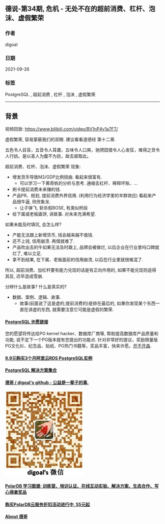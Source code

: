 ## 德说-第34期, 危机 - 无处不在的超前消费、杠杆、泡沫、虚假繁荣    
  
### 作者  
digoal  
  
### 日期  
2021-09-26  
  
### 标签  
PostgreSQL , 超前消费 , 杠杆 , 泡沫 , 虚假繁荣     
  
----  
  
## 背景  
视频回放: https://www.bilibili.com/video/BV1nP4y1a7FT/  
  
虚假繁荣, 容易蒙蔽我们的双眼. 建议看看道德经 第十二章.  
  
五色令人目盲，五音令人耳聋，五味令人口爽，驰骋田猎令人心发狂，难得之货令人行妨。是以圣人为腹不为目，故去彼取此。  
  
超前消费、杠杆、泡沫、虚假繁荣  现象:   
- 增发货币导致M2/GDP比例扭曲. 看起来很富有.   
    - 可以学习一下黄奇帆的分析与思考. 通缩去杠杆、稀释坏账、... 
- 刷卡提前消费未来赚的钱.   
- 产品PR、规划, 提前消费外界信用. (利用行为经济学里的羊群效应) 看起来产品很牛逼, 欣欣象龙.   
    - 让子弹飞, 斩杀假BOSE, 有类似桥段
- 给下属或老板画饼, 讲故事. 对未来充满希望. 
  
如果未能及时填坑, 会怎么样?  
- 产能无法跟上新增货币, 钱会越来越不值钱.   
- 还不上钱, 信用崩溃. 再借就难了.   
- 产品吹出去的牛如果无法及时跟上, 品牌会被做烂, 以后企业在行业里吗口碑就烂了, 难以立足.   
- 拿不到结果, 在下属、老板面前的信用崩溃, 以后在行业里就很难混了.  
  
所以, 超前消费、加杠杆要有能力兑现的话是有正向作用的, 如果不能兑现则适得其反, 迟早造成雪崩.   

  
分辨什么是故事? 什么是真实的?  
- 数据、案例、逻辑、故事. 
    - 故事(前面说了这是虚的,提前消费的)是排在最后的, 如果你发现某个东西一直在讲虚的东西, 就需要注意它可能是虚假的繁荣. 
    
  
#### [PostgreSQL 许愿链接](https://github.com/digoal/blog/issues/76 "269ac3d1c492e938c0191101c7238216")
您的愿望将传达给PG kernel hacker、数据库厂商等, 帮助提高数据库产品质量和功能, 说不定下一个PG版本就有您提出的功能点. 针对非常好的提议，奖励限量版PG文化衫、纪念品、贴纸、PG热门书籍等，奖品丰富，快来许愿。[开不开森](https://github.com/digoal/blog/issues/76 "269ac3d1c492e938c0191101c7238216").  
  
  
#### [9.9元购买3个月阿里云RDS PostgreSQL实例](https://www.aliyun.com/database/postgresqlactivity "57258f76c37864c6e6d23383d05714ea")
  
  
#### [PostgreSQL 解决方案集合](https://yq.aliyun.com/topic/118 "40cff096e9ed7122c512b35d8561d9c8")
  
  
#### [德哥 / digoal's github - 公益是一辈子的事.](https://github.com/digoal/blog/blob/master/README.md "22709685feb7cab07d30f30387f0a9ae")
  
  
![digoal's wechat](../pic/digoal_weixin.jpg "f7ad92eeba24523fd47a6e1a0e691b59")
  
  
#### [PolarDB 学习图谱: 训练营、培训认证、在线互动实验、解决方案、生态合作、写心得拿奖品](https://www.aliyun.com/database/openpolardb/activity "8642f60e04ed0c814bf9cb9677976bd4")
  
  
#### [购买PolarDB云服务折扣活动进行中, 55元起](https://www.aliyun.com/activity/new/polardb-yunparter?userCode=bsb3t4al "e0495c413bedacabb75ff1e880be465a")
  
  
#### [About 德哥](https://github.com/digoal/blog/blob/master/me/readme.md "a37735981e7704886ffd590565582dd0")
  
